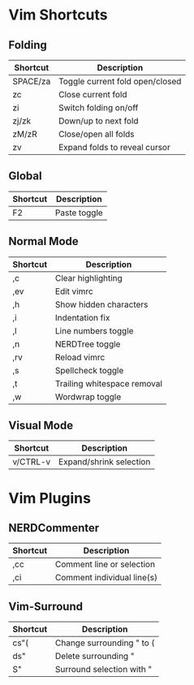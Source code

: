 # Vim Shortcuts


## Folding

Shortcut    | Description
------------|--------------------------------
SPACE/za    | Toggle current fold open/closed
zc          | Close current fold
zi          | Switch folding on/off
zj/zk       | Down/up to next fold
zM/zR       | Close/open all folds
zv          | Expand folds to reveal cursor

## Global

Shortcut    | Description
------------|--------------------------------
F2          | Paste toggle

## Normal Mode

Shortcut    | Description
------------|--------------------------------
,c          | Clear highlighting
,ev         | Edit vimrc
,h          | Show hidden characters
,i          | Indentation fix
,l          | Line numbers toggle
,n          | NERDTree toggle
,rv         | Reload vimrc
,s          | Spellcheck toggle
,t          | Trailing whitespace removal
,w          | Wordwrap toggle

## Visual Mode

Shortcut    | Description
------------|--------------------------------
v/CTRL-v    | Expand/shrink selection

# Vim Plugins


## NERDCommenter

Shortcut    | Description
------------|--------------------------------
,cc         | Comment line or selection
,ci         | Comment individual line(s)

## Vim-Surround

Shortcut    | Description
------------|--------------------------------
cs"(        | Change surrounding " to (
ds"         | Delete surrounding "
S"          | Surround selection with "

